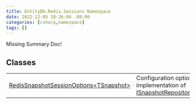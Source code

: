 ```yaml
---
title: EntityDb.Redis.Sessions Namespace
date: 2022-12-05 18:26:04 -08:00
categories: [csharp,namespace]
tags: []
---
```


Missing Summary Doc!
## Classes
<table><tr><td><a href='/posts/csharp.class.entitydb.redis.sessions.redissnapshotsessionoptions-1/'>RedisSnapshotSessionOptions&lt;TSnapshot&gt;</a></td><td>
Configuration options for the Redis implementation of <a href='/posts/csharp.interface.entitydb.abstractions.snapshots.isnapshotrepository-1/'>ISnapshotRepository&lt;TSnapshot&gt;</a>.
</td></tr></table>
